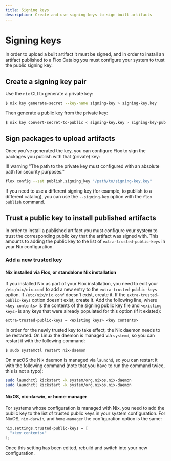 ```yaml
---
title: Signing keys
description: Create and use signing keys to sign built artifacts
---
```


# Signing keys

In order to upload a built artifact it must be signed, and in order to install an artifact published to a Flox Catalog you must configure your system to trust the public signing key.

## Create a signing key pair

Use the `nix` CLI to generate a private key:

```sh
$ nix key generate-secret --key-name signing-key > signing-key.key
```

Then generate a public key from the private key:

```sh
$ nix key convert-secret-to-public < signing-key.key > signing-key-pub.key
```

## Sign packages to upload artifacts

Once you've generated the key, you can configure Flox to sign the packages
you publish with that (private) key:

!!! warning "The path to the private key must configured with an absolute path for security purposes."

```sh
flox config --set publish.signing_key "/path/to/signing-key.key"
```

If you need to use a different signing key (for example, to publish to a different catalog), you can use the `--signing-key` option with the `flox publish` command.

## Trust a public key to install published artifacts

In order to install a published artifact you must configure your system to trust the corresponding public key that the artifact was signed with.
This amounts to adding the public key to the list of `extra-trusted-public-keys` in your Nix configuration.

### Add a new trusted key

#### Nix installed via Flox, or standalone Nix installation

If you installed Nix as part of your Flox installation, you need to edit your `/etc/nix/nix.conf` to add a new entry to the `extra-trusted-public-keys` option.
If `/etc/nix/nix.conf` doesn't exist, create it.
If the `extra-trusted-public-keys` option doesn't exist, create it.
Add the following line, where `<key contents>` is the contents of the signing public key file and `<existing keys>` is any keys that were already populated for this option (if it existed):

```text
extra-trusted-public-keys = <existing keys> <key contents>
```

In order for the newly trusted key to take effect, the Nix daemon needs to be restarted.
On Linux the daemon is managed via `systemd`, so you can restart it with the following command:

```bash
$ sudo systemctl restart nix-daemon
```

On macOS the Nix daemon is managed via `launchd`, so you can restart it with the following command (note that you have to run the command twice, this is not a typo):

```bash
sudo launchctl kickstart -k system/org.nixos.nix-daemon
sudo launchctl kickstart -k system/org.nixos.nix-daemon
```

#### NixOS, nix-darwin, or home-manager

For systems whose configuration is managed with Nix, you need to add the public key to the list of trusted public keys in your system configuration.
For NixOS, `nix-darwin`, and `home-manager` the configuration option is the same:

```nix
nix.settings.trusted-public-keys = [
  "<key contents>"
];
```

Once this setting has been edited, rebuild and switch into your new configuration.
